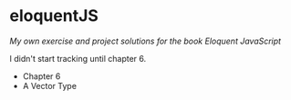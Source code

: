 # eloquentJS

*My own exercise and project solutions for the book Eloquent JavaScript*

I didn't start tracking until chapter 6.

- Chapter 6
 - A Vector Type
